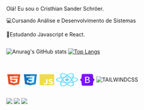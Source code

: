 Olá! Eu sou o Cristhian Sander Schröer.

💻Cursando Análise e Desenvolvimento de Sistemas 

📒Estudando Javascript e React.

##
![Anurag's GitHub stats](https://github-readme-stats.vercel.app/api?username=Cristhian-Shr&show_icons=true&theme=dark)
[![Top Langs](https://github-readme-stats.vercel.app/api/top-langs/?username=Cristhian-Shr&layout=compact&theme=dark)](https://github.com/anuraghazra/github-readme-stats)
##

<div style="display: inline_block"><br>
  <img align="center" alt="HTML" height="30" width="40" src="https://raw.githubusercontent.com/devicons/devicon/master/icons/html5/html5-original.svg">
  <img align="center" alt="CSS" height="30" width="40" src="https://raw.githubusercontent.com/devicons/devicon/master/icons/css3/css3-original.svg">
  <img align="center" alt="JS" height="30" width="40" src="https://raw.githubusercontent.com/devicons/devicon/master/icons/javascript/javascript-plain.svg">  
  <img align="center" alt="react" height="40" width="60" src="https://raw.githubusercontent.com/devicons/devicon/master/icons/react/react-original.svg">
  <img align="center" alt="BOOTSTRAP" height="40" width="40" src="https://raw.githubusercontent.com/devicons/devicon/master/icons/bootstrap/bootstrap-original.svg">
  <img align="center" alt="TAILWINDCSS" height="40" width="40" src="https://raw.githubusercontent.com/devicons/devicon/master/icons/bootstrap/tailwindcss-original.svg">
</div>

##

<div> 
  <a href="https://www.instagram.com/cristhian.shr/" target="_blank"><img src="https://img.shields.io/badge/-Instagram-%23E4405F?style=for-the-badge&logo=instagram&logoColor=white" target="_blank"></a> 
  <a href = "mailto:cristhianschroer@gmail.com"><img src="https://img.shields.io/badge/-Gmail-%23333?style=for-the-badge&logo=gmail&logoColor=white" target="_blank"></a>
  <a href="https://www.linkedin.com/in/cristhian-sander-schr%C3%B6er-749746162/" target="_blank"><img src="https://img.shields.io/badge/-LinkedIn-%230077B5?style=for-the-badge&logo=linkedin&logoColor=white" target="_blank"></a> 
</div>
